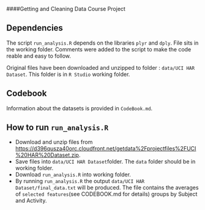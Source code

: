 ####Getting and Cleaning Data Course Project</b>

## Dependencies
The script `run_analysis.R` depends on the libraries `plyr` and `dply`. File sits in the working folder.
Comments were added to the script to make the code reable and easy to follow.

Original files have been downloaded and unzipped to folder : `data/UCI HAR Dataset`. This folder is in `R Studio` working folder.

## Codebook
Information about the datasets is provided in `CodeBook.md`.

## How to run `run_analysis.R`
* Download and unzip files from https://d396qusza40orc.cloudfront.net/getdata%2Fprojectfiles%2FUCI%20HAR%20Dataset.zip.
* Save files into `data/UCI HAR Dataset`folder. The `data` folder should be in working folder. 
* Download `run_analysis.R` into working folder. 
* By running `run_analysis.R` the output `data/UCI HAR Dataset/final_data.txt` will be produced. The file contains the averages of `selected features`(see CODEBOOK.md for details) groups by Subject and Activity.



